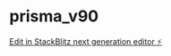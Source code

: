 # prisma_v90

[Edit in StackBlitz next generation editor ⚡️](https://stackblitz.com/~/github.com/cujumbu/prisma_v90)